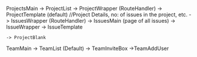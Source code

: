 
  ProjectsMain
	  -> ProjectList 
    -> ProjectWrapper (RouteHandler)
      -> ProjectTemplate (default) //Project Details, no: of issues in the project, etc.
      -> IssuesWrapper (RouteHandler)
        -> IssuesMain (page of all issues)
        -> IssueWrapper
          -> IssueTemplate

    -> ProjectBlank

TeamMain
  -> TeamList (Default)
  -> TeamInviteBox
    ->TeamAddUser
